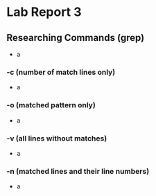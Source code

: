 # Lab Report 3

## Researching Commands (grep)
* a

### -c (number of match lines only)
* a

### -o (matched pattern only)
* a

### -v (all lines without matches)
* a

### -n (matched lines and their line numbers)
* a
